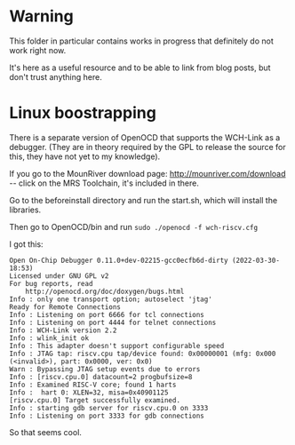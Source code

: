 # Warning
This folder in particular contains works in progress that definitely do not work right now.

It's here as a useful resource and to be able to link from blog posts, but don't trust anything here.


# Linux boostrapping

There is a separate version of OpenOCD that supports the WCH-Link as a debugger.   (They are in theory required by the GPL to release the source for this, they have not yet to my knowledge).

If you go to the MounRiver download page: http://mounriver.com/download -- click on the MRS Toolchain, it's included in there.

Go to the beforeinstall directory and run the start.sh, which will install the libraries.  

Then go to OpenOCD/bin and run `sudo ./openocd -f wch-riscv.cfg`

I got this:

    Open On-Chip Debugger 0.11.0+dev-02215-gcc0ecfb6d-dirty (2022-03-30-18:53)
    Licensed under GNU GPL v2
    For bug reports, read
        http://openocd.org/doc/doxygen/bugs.html
    Info : only one transport option; autoselect 'jtag'
    Ready for Remote Connections
    Info : Listening on port 6666 for tcl connections
    Info : Listening on port 4444 for telnet connections
    Info : WCH-Link version 2.2 
    Info : wlink_init ok
    Info : This adapter doesn't support configurable speed
    Info : JTAG tap: riscv.cpu tap/device found: 0x00000001 (mfg: 0x000 (<invalid>), part: 0x0000, ver: 0x0)
    Warn : Bypassing JTAG setup events due to errors
    Info : [riscv.cpu.0] datacount=2 progbufsize=8
    Info : Examined RISC-V core; found 1 harts
    Info :  hart 0: XLEN=32, misa=0x40901125
    [riscv.cpu.0] Target successfully examined.
    Info : starting gdb server for riscv.cpu.0 on 3333
    Info : Listening on port 3333 for gdb connections

So that seems cool.